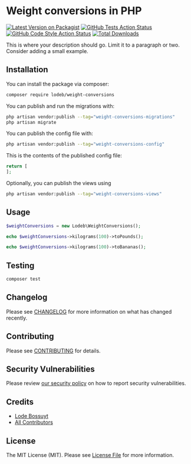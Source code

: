 # Weight conversions in PHP

[![Latest Version on Packagist](https://img.shields.io/packagist/v/lodeb/weight-conversions.svg?style=flat-square)](https://packagist.org/packages/lodeb/weight-conversions)
[![GitHub Tests Action Status](https://img.shields.io/github/workflow/status/lodeb/weight-conversions/run-tests?label=tests)](https://github.com/lodeb/weight-conversions/actions?query=workflow%3Arun-tests+branch%3Amain)
[![GitHub Code Style Action Status](https://img.shields.io/github/workflow/status/lodeb/weight-conversions/Fix%20PHP%20code%20style%20issues?label=code%20style)](https://github.com/lodeb/weight-conversions/actions?query=workflow%3A"Fix+PHP+code+style+issues"+branch%3Amain)
[![Total Downloads](https://img.shields.io/packagist/dt/lodeb/weight-conversions.svg?style=flat-square)](https://packagist.org/packages/lodeb/weight-conversions)

This is where your description should go. Limit it to a paragraph or two. Consider adding a small example.

## Installation

You can install the package via composer:

```bash
composer require lodeb/weight-conversions
```

You can publish and run the migrations with:

```bash
php artisan vendor:publish --tag="weight-conversions-migrations"
php artisan migrate
```

You can publish the config file with:

```bash
php artisan vendor:publish --tag="weight-conversions-config"
```

This is the contents of the published config file:

```php
return [
];
```

Optionally, you can publish the views using

```bash
php artisan vendor:publish --tag="weight-conversions-views"
```

## Usage

```php
$weightConversions = new Lodeb\WeightConversions();

echo $weightConversions->kilograms(100)->toPounds();

echo $weightConversions->kilograms(100)->toBananas();
```

## Testing

```bash
composer test
```

## Changelog

Please see [CHANGELOG](CHANGELOG.md) for more information on what has changed recently.

## Contributing

Please see [CONTRIBUTING](CONTRIBUTING.md) for details.

## Security Vulnerabilities

Please review [our security policy](../../security/policy) on how to report security vulnerabilities.

## Credits

- [Lode Bossuyt](https://github.com/Lodeb)
- [All Contributors](../../contributors)

## License

The MIT License (MIT). Please see [License File](LICENSE.md) for more information.

